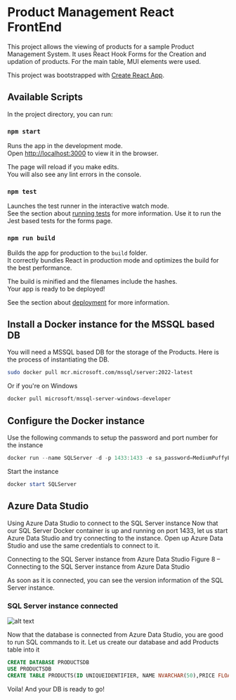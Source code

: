 # Product Management React FrontEnd

This project allows the viewing of products for a sample Product Management System. 
It uses React Hook Forms for the Creation and updation of products. For the main table, MUI elements were used.

This project was bootstrapped with [Create React App](https://github.com/facebook/create-react-app).

## Available Scripts

In the project directory, you can run:

### `npm start`

Runs the app in the development mode.\
Open [http://localhost:3000](http://localhost:3000) to view it in the browser.

The page will reload if you make edits.\
You will also see any lint errors in the console.

### `npm test`

Launches the test runner in the interactive watch mode.\
See the section about [running tests](https://facebook.github.io/create-react-app/docs/running-tests) for more information. Use it to run the Jest based tests for the forms page.

### `npm run build`

Builds the app for production to the `build` folder.\
It correctly bundles React in production mode and optimizes the build for the best performance.

The build is minified and the filenames include the hashes.\
Your app is ready to be deployed!

See the section about [deployment](https://facebook.github.io/create-react-app/docs/deployment) for more information.

## Install a Docker instance for the MSSQL based DB
You will need a MSSQL based DB for the storage of the Products. Here is the process of instantiating the DB.

```bash
sudo docker pull mcr.microsoft.com/mssql/server:2022-latest
```

Or if you're on Windows 
```powershell
docker pull microsoft/mssql-server-windows-developer
```

## Configure the Docker instance 

Use the following commands to setup the password and port number for the instance

```powershell
docker run --name SQLServer -d -p 1433:1433 -e sa_password=MediumPuffyEy3s -e ACCEPT_EULA=Y microsoft/mssql-server-windows-developer
```
Start the instance
```powershell
docker start SQLServer
```

## Azure Data Studio
Using Azure Data Studio to connect to the SQL Server instance
Now that our SQL Server Docker container is up and running on port 1433, let us start Azure Data Studio and try connecting to the instance. Open up Azure Data Studio and use the same credentials to connect to it.

Connecting to the SQL Server instance from Azure Data Studio
Figure 8 – Connecting to the SQL Server instance from Azure Data Studio

As soon as it is connected, you can see the version information of the SQL Server instance.

### SQL Server instance connected

![alt text](https://www.sqlshack.com/wp-content/uploads/2021/04/connecting-to-the-sql-server-instance-from-azure-d.png)

Now that the database is connected from Azure Data Studio, you are good to run SQL commands to it. Let us create our database and add Products table into it
```sql
CREATE DATABASE PRODUCTSDB
USE PRODUCTSDB
CREATE TABLE PRODUCTS(ID UNIQUEIDENTIFIER, NAME NVARCHAR(50),PRICE FLOAT,TYPE NVARCHAR(50),ACTIVE BIT)
```
Voila! And your DB is ready to go!


